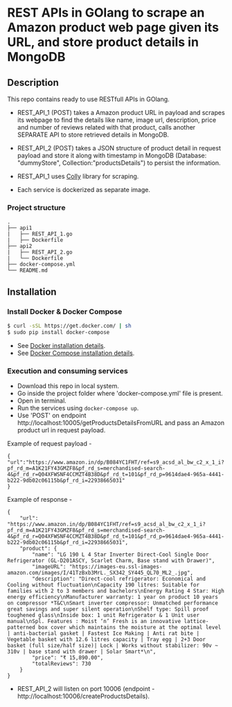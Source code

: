 # REST APIs in GOlang to scrape an Amazon product web page given its URL, and store product details in MongoDB

## Description

This repo contains ready to use RESTfull APIs in GOlang.

 * REST_API_1 (POST) takes a Amazon product URL in payload and scrapes its webpage to find the details like name, image url, description, price and number of reviews related with that product, calls another SEPARATE API to store retrieved details in MongoDB.

 * REST_API_2 (POST) takes a JSON structure of product detail in request payload and store it along with timestamp in MongoDB (Database: "dummyStore", Collection:"productsDetails") to persist the information.

 * REST_API_1 uses [Colly](https://github.com/gocolly/colly) library for scraping.
 
 * Each service is dockerized as separate image.


### Project structure
```
.
├── api1
|   ├── REST_API_1.go
|   ├── Dockerfile
├── api2
|   ├── REST_API_2.go
|   └── Dockerfile
├── docker-compose.yml
└── README.md
```

## Installation

### Install Docker & Docker Compose

```bash
$ curl -sSL https://get.docker.com/ | sh
$ sudo pip install docker-compose
```

* See [Docker installation details](https://docs.docker.com/engine/install/).
* See [Docker Compose installation details](https://docs.docker.com/compose/install/).



### Execution and consuming services

* Download this repo in local system.
* Go inside the project folder where 'docker-compose.yml' file is present.
* Open in terminal.
* Run the services using `docker-compose up`.
* Use 'POST' on endpoint http://localhost:10005/getProductsDetailsFromURL and pass an Amazon product url in request payload. 

Example of request payload -
```
{
"url":"https://www.amazon.in/dp/B084YC1FHT/ref=s9_acsd_al_bw_c2_x_1_i?pf_rd_m=A1K21FY43GMZF8&pf_rd_s=merchandised-search-4&pf_rd_r=Q04XFWSNF4CCMZT4B38D&pf_rd_t=101&pf_rd_p=9614dae4-965a-4441-b222-9db02c06115b&pf_rd_i=22938665031"
}
```

Example of response -
```
{
    "url": "https://www.amazon.in/dp/B084YC1FHT/ref=s9_acsd_al_bw_c2_x_1_i?pf_rd_m=A1K21FY43GMZF8&pf_rd_s=merchandised-search-4&pf_rd_r=Q04XFWSNF4CCMZT4B38D&pf_rd_t=101&pf_rd_p=9614dae4-965a-4441-b222-9db02c06115b&pf_rd_i=22938665031",
    "product": {
        "name": "LG 190 L 4 Star Inverter Direct-Cool Single Door Refrigerator (GL-D201ASCY, Scarlet Charm, Base stand with Drawer)",
        "imageURL": "https://images-eu.ssl-images-amazon.com/images/I/41TzBxb3MrL._SX342_SY445_QL70_ML2_.jpg",
        "description": "Direct-cool refrigerator: Economical and Cooling without fluctuation\nCapacity 190 litres: Suitable for families with 2 to 3 members and bachelors\nEnergy Rating 4 Star: High energy efficiency\nManufacturer warranty: 1 year on product 10 years on compressor *T&C\nSmart inverter compressor: Unmatched performance great savings and super silent operation\nShelf type: Spill proof toughened glass\nInside box: 1 unit Refrigerator & 1 Unit user manual\nSpl. Features : Moist ‘n’ Fresh is an innovative lattice-patterned box cover which maintains the moisture at the optimal level | anti-bacterial gasket | Fastest Ice Making | Anti rat bite | Vegetable basket with 12.6 litres capacity | Tray egg | 2+3 Door basket (full size/half size)| Lock | Works without stabilizer: 90v ~ 310v | base stand with drawer | Solar Smart*\n",
        "price": "₹ 15,890.00",
        "totalReviews": 730
    }
}
```
* REST_API_2 will listen on port 10006 (endpoint - http://localhost:10006/createProductsDetails).


